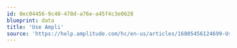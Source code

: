 ```yaml
---
id: 0ec04456-9c40-478d-a76e-a45f4c3e0628
blueprint: data
title: 'Use Ampli'
source: 'https://help.amplitude.com/hc/en-us/articles/16805456124699-Use-Ampli'
---
```

